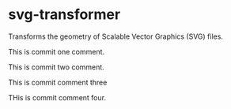 # svg-transformer
Transforms the geometry of Scalable Vector Graphics (SVG) files.

This is commit one comment.

This is commit two comment.

This is commit comment three

THis is commit comment four.
